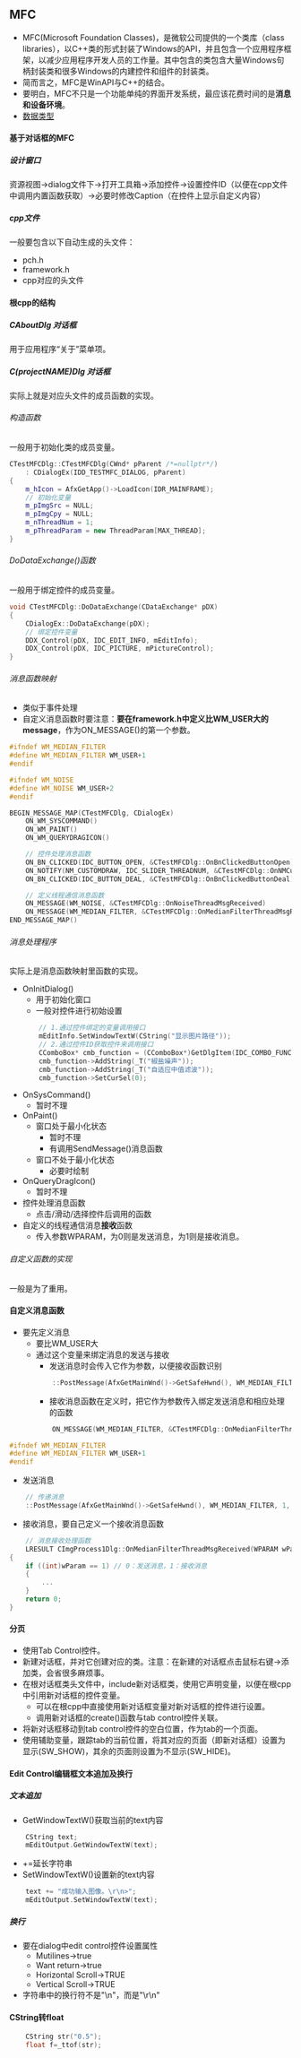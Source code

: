 ## MFC
- MFC(Microsoft Foundation Classes)，是微软公司提供的一个类库（class libraries），以C++类的形式封装了Windows的API，并且包含一个应用程序框架，以减少应用程序开发人员的工作量。其中包含的类包含大量Windows句柄封装类和很多Windows的内建控件和组件的封装类。
- 简而言之，MFC是WinAPI与C++的结合。
- 要明白，MFC不只是一个功能单纯的界面开发系统，最应该花费时间的是**消息和设备环境**。
- [数据类型](https://baike.baidu.com/item/MFC/2236974#7)
#### 基于对话框的MFC
##### 设计窗口
资源视图->dialog文件下->打开工具箱->添加控件->设置控件ID（以便在cpp文件中调用内置函数获取）->必要时修改Caption（在控件上显示自定义内容）
##### cpp文件
一般要包含以下自动生成的头文件：
- pch.h
- framework.h
- cpp对应的头文件
#### 根cpp的结构
##### CAboutDlg 对话框
用于应用程序“关于”菜单项。
##### C(projectNAME)Dlg 对话框
实际上就是对应头文件的成员函数的实现。
###### 构造函数
一般用于初始化类的成员变量。
``` C++
CTestMFCDlg::CTestMFCDlg(CWnd* pParent /*=nullptr*/)
	: CDialogEx(IDD_TESTMFC_DIALOG, pParent)
{
	m_hIcon = AfxGetApp()->LoadIcon(IDR_MAINFRAME);
	// 初始化变量
	m_pImgSrc = NULL;
	m_pImgCpy = NULL;
	m_nThreadNum = 1;
	m_pThreadParam = new ThreadParam[MAX_THREAD];
}
```
###### DoDataExchange()函数
一般用于绑定控件的成员变量。
``` C++
void CTestMFCDlg::DoDataExchange(CDataExchange* pDX)
{
	CDialogEx::DoDataExchange(pDX);
    // 绑定控件变量
	DDX_Control(pDX, IDC_EDIT_INFO, mEditInfo);
	DDX_Control(pDX, IDC_PICTURE, mPictureControl);
}
```
###### 消息函数映射
- 类似于事件处理
- 自定义消息函数时要注意：**要在framework.h中定义比WM_USER大的message**，作为ON_MESSAGE()的第一个参数。
``` C++
#ifndef WM_MEDIAN_FILTER
#define WM_MEDIAN_FILTER WM_USER+1
#endif

#ifndef WM_NOISE
#define WM_NOISE WM_USER+2
#endif
```
``` C++
BEGIN_MESSAGE_MAP(CTestMFCDlg, CDialogEx)
	ON_WM_SYSCOMMAND()
	ON_WM_PAINT()
	ON_WM_QUERYDRAGICON()

	// 控件处理消息函数
	ON_BN_CLICKED(IDC_BUTTON_OPEN, &CTestMFCDlg::OnBnClickedButtonOpen)
	ON_NOTIFY(NM_CUSTOMDRAW, IDC_SLIDER_THREADNUM, &CTestMFCDlg::OnNMCustomdrawSliderThreadnum)
	ON_BN_CLICKED(IDC_BUTTON_DEAL, &CTestMFCDlg::OnBnClickedButtonDeal)

	// 定义线程通信消息函数
	ON_MESSAGE(WM_NOISE, &CTestMFCDlg::OnNoiseThreadMsgReceived)
	ON_MESSAGE(WM_MEDIAN_FILTER, &CTestMFCDlg::OnMedianFilterThreadMsgReceived)
END_MESSAGE_MAP()
```
###### 消息处理程序
实际上是消息函数映射里函数的实现。
- OnInitDialog()
    - 用于初始化窗口
    - 一般对控件进行初始设置
    ``` C++
        // 1.通过控件绑定的变量调用接口
        mEditInfo.SetWindowTextW(CString("显示图片路径"));
        // 2.通过控件ID获取控件来调用接口
	    CComboBox* cmb_function = (CComboBox*)GetDlgItem(IDC_COMBO_FUNCTION);
	    cmb_function->AddString(_T("椒盐噪声"));
	    cmb_function->AddString(_T("自适应中值滤波"));
	    cmb_function->SetCurSel(0);
    ```
- OnSysCommand()
    - 暂时不理
- OnPaint()
    - 窗口处于最小化状态
        - 暂时不理
        - 有调用SendMessage()消息函数
    - 窗口不处于最小化状态
        - 必要时绘制
- OnQueryDragIcon()
    - 暂时不理
- 控件处理消息函数
    - 点击/滑动/选择控件后调用的函数
- 自定义的线程通信消息**接收**函数
    - 传入参数WPARAM，为0则是发送消息，为1则是接收消息。
###### 自定义函数的实现
一般是为了重用。

#### 自定义消息函数
- 要先定义消息
	- 要比WM_USER大
	- 通过这个变量来绑定消息的发送与接收
		- 发送消息时会传入它作为参数，以便接收函数识别
		``` C++
			::PostMessage(AfxGetMainWnd()->GetSafeHwnd(), WM_MEDIAN_FILTER, 1, NULL);
		```
		- 接收消息函数在定义时，把它作为参数传入绑定发送消息和相应处理的函数
		``` C++
			ON_MESSAGE(WM_MEDIAN_FILTER, &CTestMFCDlg::OnMedianFilterThreadMsgReceived)
		```
``` C++
#ifndef WM_MEDIAN_FILTER
#define WM_MEDIAN_FILTER WM_USER+1
#endif
```
- 发送消息
``` C++
	// 传递消息
	::PostMessage(AfxGetMainWnd()->GetSafeHwnd(), WM_MEDIAN_FILTER, 1, NULL);
```
- 接收消息，要自己定义一个接收消息函数
``` C++
	// 消息接收处理函数
	LRESULT CImgProcess1Dlg::OnMedianFilterThreadMsgReceived(WPARAM wParam, LPARAM lParam)
{
	if ((int)wParam == 1) // 0：发送消息，1：接收消息
	{
		...
	}
	return 0;
}
```

#### 分页
- 使用Tab Control控件。
- 新建对话框，并对它创建对应的类。注意：在新建的对话框点击鼠标右键->添加类，会省很多麻烦事。
- 在根对话框类头文件中，include新对话框类，使用它声明变量，以便在根cpp中引用新对话框的控件变量。
	- 可以在根cpp中直接使用新对话框变量对新对话框的控件进行设置。
	- 调用新对话框的create()函数与tab control控件关联。
- 将新对话框移动到tab control控件的空白位置，作为tab的一个页面。
- 使用辅助变量，跟踪tab的当前位置，将其对应的页面（即新对话框）设置为显示(SW_SHOW)，其余的页面则设置为不显示(SW_HIDE)。

#### Edit Control编辑框文本追加及换行
##### 文本追加
- GetWindowTextW()获取当前的text内容
``` C++
	CString text;
	mEditOutput.GetWindowTextW(text);
```
- +=延长字符串
- SetWindowTextW()设置新的text内容
``` C++
	text += "成功输入图像。\r\n>";
	mEditOutput.SetWindowTextW(text);
```
##### 换行
- 要在dialog中edit control控件设置属性
	- Mutilines->true
	- Want return->true
	- Horizontal Scroll->TRUE
	- Vertical Scroll->TRUE
- 字符串中的换行符不是"\n"，而是"\r\n"

#### CString转float
```C++
	CString str("0.5");
	float f=_ttof(str);
```